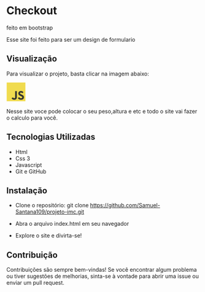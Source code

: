 # Checkout
 
feito em bootstrap

<p>Esse site foi feito para ser um design de formulario
</p>

## Visualização

<p>Para visualizar o projeto, basta clicar na imagem abaixo: </p>

 <a href="https://samuel-santana109.github.io/checkout/" target="_blank">
 <img src="https://github.com/devicons/devicon/blob/master/icons/javascript/javascript-original.svg" width="50" height="50" target="_blank">
 </a>

<p> Nesse site voce pode colocar o seu peso,altura e etc e todo o site vai fazer o calculo para você. </p>

 ## Tecnologias Utilizadas

 - Html 
 - Css 3
 - Javascript 
 - Git e GitHub 
 

 ## Instalação 

 - Clone o repositório: git clone https://github.com/Samuel-Santana109/projeto-imc.git

 - Abra o arquivo index.html em seu navegador

 - Explore o site e divirta-se!

## Contribuição 

<p> Contribuições são sempre bem-vindas! Se você encontrar algum problema ou tiver sugestões de melhorias, 
  sinta-se à vontade para abrir uma issue ou enviar um pull request.  </p>
